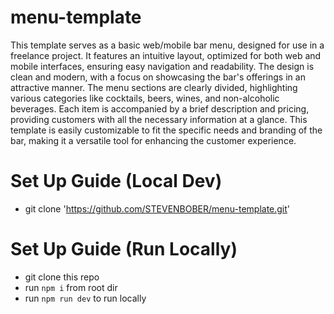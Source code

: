 # menu-template
This template serves as a basic web/mobile bar menu, designed for use in a freelance project. It features an intuitive layout, optimized for both web and mobile interfaces, ensuring easy navigation and readability. The design is clean and modern, with a focus on showcasing the bar's offerings in an attractive manner. The menu sections are clearly divided, highlighting various categories like cocktails, beers, wines, and non-alcoholic beverages. Each item is accompanied by a brief description and pricing, providing customers with all the necessary information at a glance. This template is easily customizable to fit the specific needs and branding of the bar, making it a versatile tool for enhancing the customer experience.

# Set Up Guide (Local Dev)
- git clone 'https://github.com/STEVENBOBER/menu-template.git'


# Set Up Guide (Run Locally)
- git clone this repo
- run `npm i` from root dir
- run `npm run dev` to run locally
